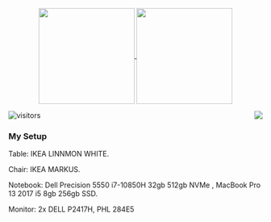 <p align=center>
  <a href="https://github.com/anuraghazra/github-readme-stats" title="Go to Source">
    <img height=190 align="center" src="https://github-readme-stats.vercel.app/api?username=painhardcore&count_private=true&theme=tokyonight">
  </a>
  <a href="https://github.com/anuraghazra/github-readme-stats">
  <img height=190 align="center" src="https://github-readme-stats.vercel.app/api/top-langs/?username=painhardcore&hide=javascript,html,css,less&theme=tokyonight" />
  </a>
</p>
<a href="https://spotify-github-profile.vercel.app/api/view?uid=eqbsst4pmrlxtv3eyb5foawp1&redirect=true" title="Go to Spotify">
  <img  align="right" src="https://spotify-github-profile.vercel.app/api/view?uid=eqbsst4pmrlxtv3eyb5foawp1&cover_image=true&theme=default">
</a>



![visitors](https://visitor-badge.glitch.me/badge?page_id=painhardcore.visitor-badg)
### My Setup

Table: IKEA LINNMON WHITE.

Chair: IKEA MARKUS. 

Notebook: Dell Precision 5550 i7-10850H 32gb 512gb NVMe , MacBook Pro 13 2017 i5 8gb 256gb SSD.

Monitor: 2x DELL P2417H, PHL 284E5
<!--
**painhardcore/painhardcore** is a ✨ _special_ ✨ repository because its `README.md` (this file) appears on your GitHub profile.

Here are some ideas to get you started:

- 🔭 I’m currently working on ...
- 🌱 I’m currently learning ...
- 👯 I’m looking to collaborate on ...
- 🤔 I’m looking for help with ...
- 💬 Ask me about ...
- 📫 How to reach me: ...
- 😄 Pronouns: ...
- ⚡ Fun fact: ...
-->
